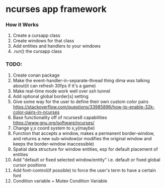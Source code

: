 # ncurses app framework

### How it Works
1. Create a cursapp class
2. Create windows for that class
3. Add entities and handlers to your windows
4. .run() the cursapp class

### TODO:
1. Create conan package
2. Make the event-handler-in-separate-thread thing dima was talking about(it can refresh 30fps if it's a game)
3. Make real-time mode work well over ssh tunnel
4. Add optional global border[s] setting
5. Give some way for the user to define their own custom color pairs https://stackoverflow.com/questions/33985896/how-to-enable-32k-color-pairs-in-ncurses
6. Base functionality off of ncurses6 capabilities https://www.gnu.org/software/ncurses/
7. Change y,x coord system to x,y(maybe)
8. Function that accepts a window, makes a permanent border-window, and returns a new sub-window(or modifies the original window and keeps the border-window inaccessible)
9. Spatial data structure for window entities, esp for default placement of entities
10. Add "default or fixed selected window/entity" i.e. default or fixed global cursor positions
11. Add font-control(if possible) to force the user's term to have a certain font
12. Condition variable + Mutex Condition Variable
